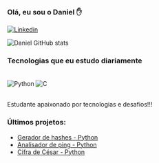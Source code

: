 ### Olá, eu sou o Daniel ✋
[![Linkedin](https://img.shields.io/badge/LinkedIn-0077B5?style=for-the-badge&logo=linkedin&logoColor=white)](https://www.linkedin.com/in/daniel-pereira-b67236217/)

![Daniel GitHub stats](https://github-readme-stats.vercel.app/api?username=Leinad4&show_icons=true&theme=tokyonight)

### Tecnologias que eu estudo diariamente

<div style="display: inline_block"><br/>
  <img align="center" alt="Python" src="https://img.shields.io/badge/Python-14354C?style=for-the-badge&logo=python&logoColor=red" />
  <img align="center" alt="C" src="https://img.shields.io/badge/C-00599C?style=for-the-badge&logo=c&logoColor=red" />
</div><br/>

Estudante apaixonado por tecnologias e desafios!!!

### Últimos projetos:
- [Gerador de hashes - Python](https://github.com/Leinad4/Security_with_Python/tree/main/gerador_de_hashes)<br/>
- [Analisador de ping - Python](https://github.com/Leinad4/Python-Desafios/tree/main/Analise_de_ping)<br/>
- [Cifra de César - Python](https://github.com/Leinad4/Python-Desafios/tree/main/Cifra_Cesar)







